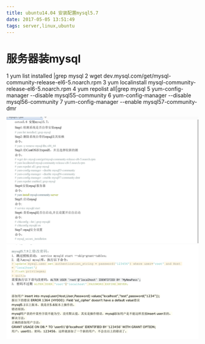 ```yaml
---
title: ubuntu14.04 安装配置mysql5.7
date: 2017-05-05 13:51:49
tags: server,linux,ubuntu
---
```


# 服务器装mysql
 
1  yum list installed |grep mysql
2  wget dev.mysql.com/get/mysql-community-release-el6-5.noarch.rpm
3  yum localinstall mysql-community-release-el6-5.noarch.rpm
4  yum repolist all|grep mysql
5  yum-config-manager --disable mysql55-community
6  yum-config-manager --disable mysql56-community
7  yum-config-manager --enable mysql57-community-dmr

![logo](mysql/1.png)
![logo](mysql/2.png)